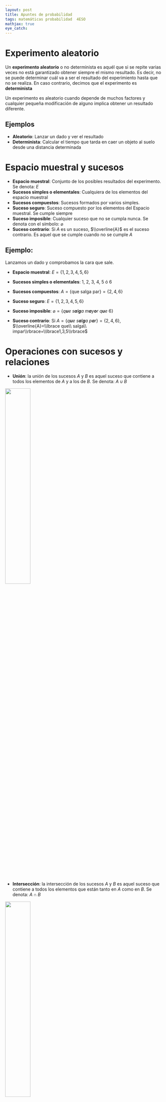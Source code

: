 ```yaml
---
layout: post
title: Apuntes de probabilidad
tags: matemáticas probabilidad  4ESO
mathjax: true
eye_catch:
---
```


Experimento aleatorio
=====================

Un **experimento aleatorio** o no determinista es aquél que si se repite
varias veces no está garantizado obtener siempre el mismo resultado. Es
decir, no se puede determinar cuál va a ser el resultado del
experimiento hasta que no se realiza. En caso contrario, decimos que el
experimento es **determinista**

Un experimento es aleatorio cuando depende de muchos factores y
cualquier pequeña modificación de alguno implica obtener un resultado
diferente.

Ejemplos
--------
 - **Aleatorio**: Lanzar un dado y ver el resultado
 - **Determinista**: Calcular el tiempo que tarda en caer un objeto al suelo desde una distancia determinada

Espacio muestral y sucesos
==========================

-   **Espacio muestral**: Conjunto de los posibles resultados del
    experimento. Se denota: *E*
-   **Sucesos simples o elementales**: Cualquiera de los elementos del
    espacio muestral
-   **Sucesos compuestos**: Sucesos formados por varios simples.
-   **Suceso seguro**: Suceso compuesto por los elementos del Espacio
    muestral. Se cumple siempre
-   **Suceso imposible**: Cualquier suceso que no se cumpla nunca. Se
    denota con el símbolo: ⌀
-   **Suceso contrario**: Si *A* es un suceso, $\\overline{A}$ es el
    suceso contrario. Es aquel que se cumple cuando no se cumple *A*

Ejemplo:
--------

Lanzamos un dado y comprobamos la cara que sale.

-   **Espacio muestral**: *E* = {1, 2, 3, 4, 5, 6}

-   **Sucesos simples o elementales**: 1, 2, 3, 4, 5 ó 6

-   **Sucesos compuestos**:
    *A* = {que salga par} = {2, 4, 6}

-   **Suceso seguro**: *E* = {1, 2, 3, 4, 5, 6}

-   **Suceso imposible**:
    ⌀ = {*q**u**e* *s**a**l**g**a* *m**a**y**o**r* *q**u**e* 6}

-   **Suceso contrario**: Si
    *A* = {*q**u**e* *s**a**l**g**a* *p**a**r*} = {2, 4, 6},
    $\\overline{A}=\\lbrace que\\ salga\\ impar\\rbrace=\\lbrace1,3,5\\rbrace$

Operaciones con sucesos y relaciones
====================================

-   **Unión**: la unión de los sucesos *A* y *B* es aquel suceso que
    contiene a todos los elementos de *A* y a los de *B*. Se denota:
    *A* ∪ *B*

<img src="/assets/img/tikz_union.png" width="40%">

-   **Intersección**: la intersección de los sucesos *A* y *B* es aquel
    suceso que contiene a todos los elementos que están tanto en *A*
    como en *B*. Se denota: *A* ∩ *B*

<img src="/assets/img/tikz_interseccion.png" width="40%">

Ejemplo
-------

Tomamos como experimento el resultado de lanzar un dado, y los
sucesos:  

<table>
<tbody>
<tr class="odd">
<td style="text-align: left;"><span class="math inline"><em>A</em> = {<em>q</em><em>u</em><em>e</em> <em>s</em><em>a</em><em>l</em><em>g</em><em>a</em> <em>p</em><em>a</em><em>r</em>} = {2, 4, 6}</span></td>
</tr>
<tr class="even">
<td style="text-align: left;"><span class="math inline"><em>B</em> = {<em>q</em><em>u</em><em>e</em> <em>s</em><em>e</em><em>a</em> <em>m</em><em>a</em><em>y</em><em>o</em><em>r</em> <em>q</em><em>u</em><em>e</em> 3} = {4, 5, 6}</span></td>
</tr>
<tr class="odd">
<td style="text-align: left;"><span class="math inline"><em>C</em> = {<em>q</em><em>u</em><em>e</em> <em>s</em><em>a</em><em>l</em><em>g</em><em>a</em> <em>i</em><em>m</em><em>p</em><em>a</em><em>r</em>} = {1, 3, 5}</span></td>
</tr>
</tbody>
</table>

-   *A* ∪ *B* = {2, 4, 5, 6}  

<img src="/assets/img/tikz_ej_union.png" width="40%">

-   *A* ∩ *B* = {4, 6}  

<img src="/assets/img/tikz_ej_interseccion.png" width="40%">

-   *A* ∪ *C* = {1, 2, 3, 4, 5, 6} = *E*

-   *A* ∩ *C* = ⌀

Compatibilidad de sucesos
-------------------------

Se dice que dos sucesos son incompatibles cuando su intersección es el
conjunto vacío. En caso contrario se dice que son compatibles.

### Ejemplo

En el ejemplo anterior, *A* y *B* son compatibles y *A* y *C*
incompatibles.

Probabilidad en experimentos regulares y Regla de Laplace
=========================================================

Cuando todos los sucesos elementales de un **espacio muestral finito**
están en las mismas condiciones de suceder se dice que son
**equiprobables**, y al experimento se le llama **regular**.

Ejemplos de experimentos regulares
----------------------------------

Lanzamiento de dados, monedas, extracción de cartas, ...

Regla de Laplace
----------------

La probabilidad de un suceso de un experimento regular viene determinada
por la Regla de Laplace:

$P(A)=\dfrac{Casos\  favorables}{Casos\ posibles}$

### Ejemplo

Al lanzar un dado, los casos posibles son 6 ({1, 2, 3, 4, 5, 6}):

<table>
<tbody>
<tr class="odd">
<td style="text-align: left;">La probabilidad de sacar un 3: <span class="math inline">$\lbrace3\rbrace\to \dfrac{1}{6}$</span></td>
</tr>
<tr class="even">
<td style="text-align: left;">La probabilidad de sacar par: <span class="math inline">$\lbrace2,4,6\rbrace\to\dfrac{3}{6}$</span></td>
</tr>
<tr class="odd">
<td style="text-align: left;">La probabilidad de sacar más de 4: <span class="math inline">$\lbrace5,6\rbrace\to\dfrac{2}{6}$</span></td>
</tr>
</tbody>
</table>

Propiedades de la probabilidad
==============================

La probabilidad de un experimento regular cumple las siguientes
propiedades:

-   0 ≤ *P*(*A*) ≤ 1

-   *P*(*E*) = 1 y *P*(⌀) = 0

-   $P(A) + P(\\overline A) = 1$

-   *P*(*A* ∪ *B*) = *P*(*A*) + *P*(*B*) − *P*(*A* ∩ *B*). Si *A* y *B*
    son icompatibles: *P*(*A* ∪ *B*) = *P*(*A*) + *P*(*B*)

Podemos extender el concepto de probabilidad a cualquier función que
cumpla las propiedades anteriores.

Probabilidad condicionada
=========================

Puesto que la probabilidad está ligada al nivel de confianza sobre los
resultados de un experimento, el hecho de que ocurra un suceso, puede
cambiar la probabilidad de los demás. A esta nueva probabilidad se le
llama **condicionada**

Ejemplo
-------

Supongamos que tenemos una urna con 8 bolas numeradas pero de colores
blancos y negros de la cual se extrae una. Supongamos, también, que las
tres primeras son blancas y el resto negras, luego
*E* = {*B*<sub>1</sub>, *B*<sub>2</sub>, *B*<sub>3</sub>, *N*<sub>4</sub>, *N*<sub>5</sub>, *N*<sub>6</sub>, *N*<sub>7</sub>, *N*<sub>8</sub>}.  
A priori, la
$P(\\lbrace Sea\\ impar\\rbrace )=\\frac{4}{8}=\\frac{1}{2}$ por la
regla de Laplace. Tiene la misma probabilidad salir par que impar  
Vamos a suponer ahora que durante la extracción se percibe que la bola
es blanca. La situación cambia, porque que sea blanca implica que hay 3
casos posibles y dos de las tres son impares. A esta nueva probabilidad
se le llama condicionada y se denota así:
$P(I|B)=\\dfrac{2}{3}$
La probabilidad de que sea impar ha aumentado por el hecho de haber
añadido la condición (o información) que es blanca.  
Esta probabilidad la podemos transformar:
$P(I|B)=\\dfrac{2}{3}=\\dfrac{\\dfrac{2}{8}}{\\dfrac{3}{8}}=\\dfrac{P(I\\cap B)}{P(B)}$

Generalización del fórmula de la probabilidad condicionada
----------------------------------------------------------

$P(A|B)=\\dfrac{P(A\\cap B)}{P(B)}$
y despejando:
*P*(*A* ∩ *B*) = *P*(*A*|*B*) ⋅ *P*(*B*)

Experimentos compuestos
=======================

Un **experimento aleatorio compuesto** es el que está formado por varios
experimentos simples realizados de forma consecutiva.

##### Ejemplo:

Lanzar tre monedas, extraer cuatro cartas de una baraja, ...

La probabilidad de un suceso compuesto se podrá calcular a partir de las
probabilidades obtenidas de los experimentos simples usando la
probabilidad condicional:
*P*(*A* ∩ *B*) = *P*(*A*) ⋅ *P*(*B*|*A*)

Independencia y dependencia de sucesos
--------------------------------------

Se dice que dos sucesos son independientes cuando la probabilidad de
cada uno no depende del resultado del otro.

*A* *y* *B* *s**o**n* *i**n**d**e**p**e**n**d**i**e**n**t**e**s* ⇔ *P*(*B*|*A*) = *P*(*B*)

##### Ejemplos de sucesos independientes:

Lanzar varias monedas, extracción de varias cartas con reemplazamiento,
sacar bolas de una urna con reemplazamiento, lanzar varios dados, ...

##### Ejemplos de sucesos dependientes:

Extracción de varias cartas sin reemplazamiento, sacar bolas de una urna
sin reemplazamiento, ...

Cálculo de probabilidad compuesta para sucesos dependientes
-----------------------------------------------------------

#### Ejemplo:

En una urna hay tres bolas blancas y dos negras. Se extraen dos bolas
**sin** reemplazamiento. Podemos construir el siguiente árbol con las
probabilidades de los diferentes resultados:

##### Ejemplos:

\-

Probabilidad de que las dos sean blancas:  
$P(B\_1\\cap B\_2)=P(B\_1)\\cdot P(B\_2|B\_1)=\\frac{3}{5}\\cdot\\frac{2}{4}=\\frac{3}{10}$

Probabilidad de que las dos sean negras:  
$P(N\_1\\cap N\_2)=P(N\_1)\\cdot P(N\_2|N\_1)=\\frac{2}{5}\\cdot\\frac{1}{4}=\\frac{1}{10}$

Probabilidad de que sean del mismo color:  
$P((B\_1\\cap B\_2)\\cup (N\_1\\cap N\_2))=\\frac{3}{10}+\\frac{1}{10}=\\frac{2}{5}$

Cálculo de probabilidad compuesta para sucesos independientes
-------------------------------------------------------------

#### Ejemplo:

En una urna hay tres bolas blancas y dos negras. Se extraen dos bolas
**con** reemplazamiento. Ahora el árbol quedará:

##### Ejemplos:

\-

Probabilidad de que las dos sean blancas:  
$P(B\_1\\cap B\_2)=P(B\_1)\\cdot P(B\_2|B\_1)=\\frac{3}{5}\\cdot\\frac{3}{5}=\\frac{9}{25}$

Probabilidad de que las dos sean negras:  
$P(N\_1\\cap N\_2)=P(N\_1)\\cdot P(N\_2|N\_1)=\\frac{2}{5}\\cdot\\frac{2}{5}=\\frac{4}{25}$

Probabilidad de que sean del mismo color:  
$P((B\_1\\cap B\_2)\\cup (N\_1\\cap N\_2))=\\frac{9}{25}+\\frac{4}{25}=\\frac{13}{25}$

Teorema de la probabilidad total
================================

#### Ejemplo:

En un instituto de ESO hay 4 cursos: 1º, 2º, 3º y 4º. Se quiere estudiar
la probabilidad de que un alumno del instituto esté con la gripe
(Llamamos *G* al suceso tener gripe).

Como un alumno pertenece a un solo curso los sucesos
*E**S**O*<sub>1</sub> , *E**S**O*<sub>2</sub>, *E**S**O*<sub>3</sub>, y
*E**S**O*<sub>4</sub> (abreviados *E*<sub>1</sub>, etc.) son
incompatibles. Además:
$G=(G \\cap E\_1)\\cup(G \\cap E\_2)\\cup(G \\cap E\_3)\\cup(G \\cap E\_4)=\\bigcup\_{i=1}^4(G \\cap E\_i)$
Por tanto,
$P(G)=P(G \\cap E\_1)+P(G \\cap E\_2)+P(G \\cap E\_3)+P(G \\cap E\_4)=\\sum\_{i=1}^4 P(G \\cap E\_i)$
Aplicando la probabilidad condicionada:
$\\begin{aligned}
P(G)=P(E\_1)\\cdot P(G|E\_1)+P(E\_2)\\cdot P(G|E\_2)+\\\\+P(E\_3)\\cdot P(G|E\_3)+P(E\_1)\\cdot P(G|E\_4)= \\\\ =\\sum\_{i=1}^4 P(E\_i)\\cdot  P(G|E\_i)\\end{aligned}$

Probabilidad total
------------------

Generalizando el resultado anterior:

#### Teorema de la probabilidad total:

Si *A*<sub>1</sub>, *A*<sub>2</sub>, ..., *A*<sub>*n*</sub> son sucesos
incompatibles dos a dos y cuya unión es todo el espacio muestral,
entonces la probabilidad de cualquier otro suceso *B* es:

$P(B)=\\sum\_{i=1}^n P(A\_i)\\cdot  P(B|A\_i)$

### Ejemplo:

Tomando de nuevo el ejemplo de la urna en la que hay tres bolas blancas
y dos negras. Si se extraen dos bolas, por ejemplo **sin**
reemplazamiento, podemos calcular la probabilidad de que la segunda bola
haya sido blanca:

$P(B\_2)=P(B\_1)\\cdot P(B\_2|B\_1) + P(N\_1)\\cdot P(B\_2|N\_1)
= \\frac{3}{5}\\cdot\\frac{2}{4} + \\frac{2}{5}\\cdot\\frac{3}{4}$

Teorema de Bayes
================

Si *A*<sub>1</sub>, *A*<sub>2</sub>, ..., *A*<sub>*n*</sub> son sucesos
incompatibles dos a dos y cuya unión es todo el espacio muestral, y *B*
otro suceso cualquiera:

$P(A\_i|B)=\\dfrac{P(A\_i \\cap B)}{\\sum\_{i=1}^n P(A\_i)\\cdot  P(B|A\_i)}$

#### Demostración:

Por la probabilidad condicionada:
$P(A\_i|B)=\\dfrac{P(A\_i \\cap B)}{P(B)}$
Pero por la probabilidad total:
$P(B)=\\sum\_{i=1}^n P(A\_i)\\cdot  P(B|A\_i)$
Sustituyendo esta en la primera obtenemos el resultado

Ejemplo:
--------

En el ejemplo del apartado anterior calcular la probabilidad de que la
primera bola haya sido blanca si se sabe que la segunda ha sido blanca:
$P(B\_1|B\_2)=\\dfrac{P(B\_1 \\cap B\_2)}{P(B\_1)\\cdot  P(B\_2|B\_1)+P(N\_1)\\cdot  P(N\_2|B\_1)}=\\dfrac{\\dfrac{3}{5}\\cdot\\dfrac{2}{4}}{\\dfrac{3}{5}\\cdot\\dfrac{2}{4} + \\dfrac{2}{5}\\cdot\\dfrac{3}{4}}$

